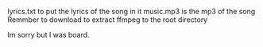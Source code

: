 lyrics.txt to put the lyrics of the song in it
music.mp3 is the mp3 of the song
Remmber to download to extract ffmpeg to the root directory

Im sorry but I was board. 